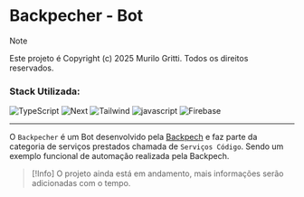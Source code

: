 # Backpecher - Bot

> [!NOTE]
> Este projeto é Copyright (c) 2025 Murilo Gritti. Todos os direitos reservados.

### Stack Utilizada:

![TypeScript](https://skillicons.dev/icons?i=typescript)
![Next](https://skillicons.dev/icons?i=next)
![Tailwind](https://skillicons.dev/icons?i=tailwind)
![javascript](https://skillicons.dev/icons?i=javascript)
![Firebase](https://skillicons.dev/icons?i=firebase)

___

O `Backpecher` é um Bot desenvolvido pela [Backpech](https://github.com/Backpech) e faz parte da categoria de serviços prestados chamada de `Serviços Código`. Sendo um exemplo funcional de automação realizada pela Backpech.

> [!Info]
> O projeto ainda está em andamento, mais informações serão adicionadas com o tempo.
